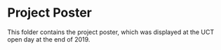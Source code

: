 # Project Poster

This folder contains the project poster, which was displayed at the UCT open day at the end of 2019.